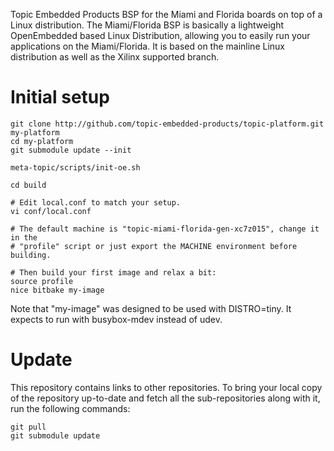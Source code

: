 Topic Embedded Products BSP for the Miami and Florida boards on top of a Linux distribution. The Miami/Florida BSP is basically a lightweight OpenEmbedded based Linux Distribution, allowing you to easily run your applications on the Miami/Florida. It is based on the mainline Linux distribution as well as the Xilinx supported branch.

# Initial setup

```
git clone http://github.com/topic-embedded-products/topic-platform.git my-platform
cd my-platform
git submodule update --init

meta-topic/scripts/init-oe.sh

cd build

# Edit local.conf to match your setup.
vi conf/local.conf

# The default machine is "topic-miami-florida-gen-xc7z015", change it in the
# "profile" script or just export the MACHINE environment before building.

# Then build your first image and relax a bit:
source profile
nice bitbake my-image
````

Note that "my-image" was designed to be used with DISTRO=tiny. It
expects to run with busybox-mdev instead of udev.

# Update
This repository contains links to other repositories.
To bring your local copy of the repository up-to-date and fetch
all the sub-repositories along with it, run the following commands:

```
git pull
git submodule update
```



